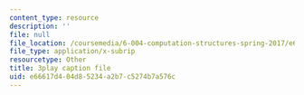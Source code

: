 ```yaml
---
content_type: resource
description: ''
file: null
file_location: /coursemedia/6-004-computation-structures-spring-2017/e66617d404d85234a2b7c5274b7a576c_3YjMdixww4c.vtt
file_type: application/x-subrip
resourcetype: Other
title: 3play caption file
uid: e66617d4-04d8-5234-a2b7-c5274b7a576c
---
```

